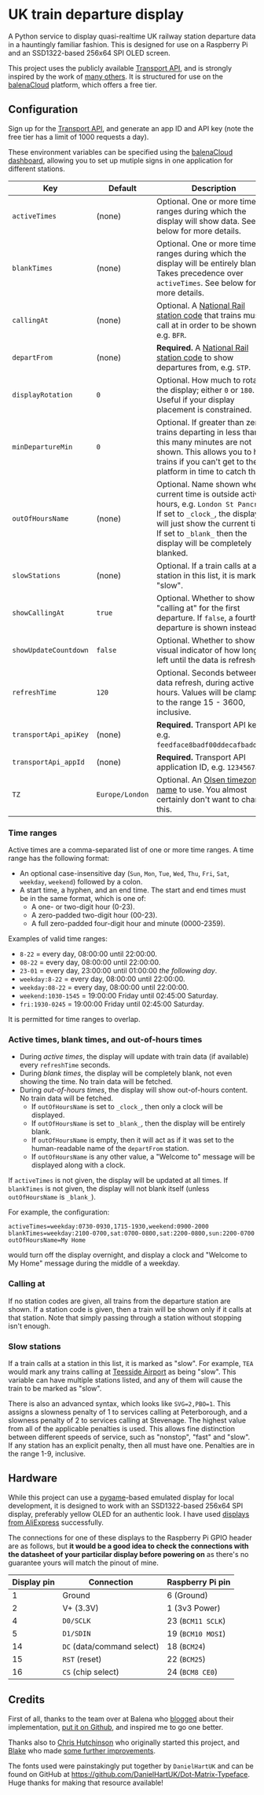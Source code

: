 # UK train departure display

A Python service to display quasi-realtime UK railway station departure data in a hauntingly familiar fashion. This is designed for use on a Raspberry Pi and an SSD1322-based 256x64 SPI OLED screen.

This project uses the publicly available [Transport API][transport-api], and is strongly inspired by the work of [many others](#credits). It is structured for use on the [balenaCloud](https://balena.io/cloud) platform, which offers a free tier.

## Configuration

Sign up for the [Transport API][transport-api], and generate an app ID and API key (note the free tier has a limit of 1000 requests a day).

These environment variables can be specified using the [balenaCloud dashboard](https://www.balena.io/docs/learn/manage/serv-vars/), allowing you to set up mutiple signs in one application for different stations.

| Key                   | Default         | Description
|-----------------------|-----------------|-------------
| `activeTimes`         | (none)          | Optional. One or more time ranges during which the display will show data. See below for more details.
| `blankTimes`          | (none)          | Optional. One or more time ranges during which the display will be entirely blank. Takes precedence over `activeTimes`. See below for more details.
| `callingAt`           | (none)          | Optional. A [National Rail station code][station-code] that trains must call at in order to be shown, e.g. `BFR`.
| `departFrom`          | (none)          | **Required.** A [National Rail station code][station-code] to show departures from, e.g. `STP`.
| `displayRotation`     | `0`             | Optional. How much to rotate the display; either `0` or `180`. Useful if your display placement is constrained.
| `minDepartureMin`     | `0`             | Optional. If greater than zero, trains departing in less than this many minutes are not shown. This allows you to hide trains if you can't get to the platform in time to catch them.
| `outOfHoursName`      | (none)          | Optional. Name shown when current time is outside active hours, e.g. `London St Pancras`. If set to `_clock_`, the display will just show the current time. If set to `_blank_` then the display will be completely blanked.
| `slowStations`        | (none)          | Optional. If a train calls at a station in this list, it is marked "slow".
| `showCallingAt`       | `true`          | Optional. Whether to show "calling at" for the first departure. If `false`, a fourth departure is shown instead.
| `showUpdateCountdown` | `false`         | Optional. Whether to show a visual indicator of how long is left until the data is refreshed.
| `refreshTime`         | `120`           | Optional. Seconds between data refresh, during active hours. Values will be clamped to the range 15 - 3600, inclusive.
| `transportApi_apiKey` | (none)          | **Required.** Transport API key, e.g. `feedface8badf00ddecafbaddead`.
| `transportApi_appId`  | (none)          | **Required.** Transport API application ID, e.g. `12345678`.
| `TZ`                  | `Europe/London` | Optional. An [Olsen timezone name][tz-names] to use. You almost certainly don't want to change this.

### Time ranges

Active times are a comma-separated list of one or more time ranges. A time range has the following format:

 - An optional case-insensitive day (`Sun`, `Mon`, `Tue`, `Wed`, `Thu`, `Fri`, `Sat`, `weekday`, `weekend`) followed by a colon.
 - A start time, a hyphen, and an end time. The start and end times must be in the same format, which is one of:
   - A one- or two-digit hour (0-23).
   - A zero-padded two-digit hour (00-23).
   - A full zero-padded four-digit hour and minute (0000-2359).

Examples of valid time ranges:

 - `8-22` = every day, 08:00:00 until 22:00:00.
 - `08-22` = every day, 08:00:00 until 22:00:00.
 - `23-01` = every day, 23:00:00 until 01:00:00 _the following day_.
 - `weekday:8-22` = every day, 08:00:00 until 22:00:00.
 - `weekday:08-22` = every day, 08:00:00 until 22:00:00.
 - `weekend:1030-1545` = 19:00:00 Friday until 02:45:00 Saturday.
 - `fri:1930-0245` = 19:00:00 Friday until 02:45:00 Saturday.

It is permitted for time ranges to overlap.

### Active times, blank times, and out-of-hours times

 - During *active times*, the display will update with train data (if available) every `refreshTime` seconds.
 - During *blank times*, the display will be completely blank, not even showing the time. No train data will be fetched.
 - During *out-of-hours times*, the display will show out-of-hours content. No train data will be fetched.
   - If `outOfHoursName` is set to `_clock_`, then only a clock will be displayed.
   - If `outOfHoursName` is set to `_blank_`, then the display will be entirely blank.
   - If `outOfHoursName` is empty, then it will act as if it was set to the human-readable name of the `departFrom` station.
   - If `outOfHoursName` is any other value, a "Welcome to" message will be displayed along with a clock.

If `activeTimes` is not given, the display will be updated at all times. If `blankTimes` is not given, the display will not blank itself (unless `outOfHoursName` is `_blank_`).

For example, the configuration:

```
activeTimes=weekday:0730-0930,1715-1930,weekend:0900-2000
blankTimes=weekday:2100-0700,sat:0700-0800,sat:2200-0800,sun:2200-0700
outOfHoursName=My Home
```

would turn off the display overnight, and display a clock and "Welcome to My Home" message during the middle of a weekday.

### Calling at

If no station codes are given, all trains from the departure station are shown. If a station code is given, then a train will be shown only if it calls at that station. Note that simply passing through a station without stopping isn't enough.

### Slow stations

If a train calls at a station in this list, it is marked as "slow". For example, `TEA` would mark any trains calling at [Teesside Airport](https://en.wikipedia.org/wiki/Teesside_Airport_railway_station) as being "slow". This variable can have multiple stations listed, and any of them will cause the train to be marked as "slow".

There is also an advanced syntax, which looks like `SVG=2,PBO=1`. This assigns a slowness penalty of 1 to services calling at Peterborough, and a slowness penalty of 2 to services calling at Stevenage. The highest value from all of the applicable penalties is used. This allows fine distinction between different speeds of service, such as "nonstop", "fast" and "slow". If any station has an explicit penalty, then all must have one. Penalties are in the range 1-9, inclusive.

## Hardware

While this project can use a [pygame][pygame]-based emulated display for local development, it is designed to work with an SSD1322-based 256x64 SPI display, preferably yellow OLED for an authentic look. I have used [displays from AliExpress](https://www.aliexpress.com/item/32988174566.html) successfully.

The connections for one of these displays to the Raspberry Pi GPIO header are as follows, but **it would be a good idea to check the connections with the datasheet of your particilar display before powering on** as there's no guarantee yours will match the pinout of mine.

| Display pin | Connection                 | Raspberry Pi pin
|-------------|----------------------------|-------------------
| 1           | Ground                     | 6 (Ground)
| 2           | V+ (3.3V)                  | 1 (3v3 Power)
| 4           | `D0/SCLK`                  | 23 (`BCM11 SCLK`)
| 5           | `D1/SDIN`                  | 19 (`BCM10 MOSI`)
| 14          | `DC` (data/command select) | 18 (`BCM24`)
| 15          | `RST` (reset)              | 22 (`BCM25`)
| 16          | `CS` (chip select)         | 24 (`BCM8 CE0`)

## Credits

First of all, thanks to the team over at Balena who [blogged](https://balena.io/blog/build-a-raspberry-pi-powered-train-station-oled-sign-for-your-desk/) about their implementation, [put it on Github](https://github.com/balena-io-playground/UK-Train-Departure-Display), and inspired me to go one better.

Thanks also to [Chris Hutchinson](https://github.com/chrishutchinson/) who originally started this project, and [Blake](https://github.com/ghostseven) who made [some further improvements](https://github.com/ghostseven/UK-Train-Departure-Display).

The fonts used were painstakingly put together by `DanielHartUK` and can be found on GitHub at https://github.com/DanielHartUK/Dot-Matrix-Typeface. Huge thanks for making that resource available!

[pygame]: https://www.pygame.org/
[station-code]: https://www.nationalrail.co.uk/stations_destinations/48541.aspx
[transport-api]: https://www.transportapi.com/
[tz-names]: https://en.wikipedia.org/wiki/List_of_tz_database_time_zones
[rail-ticket-day]: https://www.nationalrail.co.uk/times_fares/ticket_types/46575.aspx
